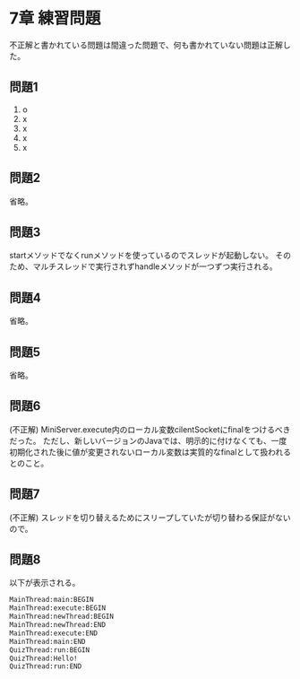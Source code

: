 # 7章 練習問題
不正解と書かれている問題は間違った問題で、何も書かれていない問題は正解した。

## 問題1
1. o
2. x
3. x
4. x
5. x


## 問題2
省略。


## 問題3
startメソッドでなくrunメソッドを使っているのでスレッドが起動しない。
そのため、マルチスレッドで実行されずhandleメソッドが一つずつ実行される。


## 問題4
省略。


## 問題5
省略。


## 問題6
(不正解)
MiniServer.execute内のローカル変数cilentSocketにfinalをつけるべきだった。
ただし、新しいバージョンのJavaでは、明示的に付けなくても、一度初期化された後に値が変更されないローカル変数は実質的なfinalとして扱われるとのこと。


## 問題7
(不正解)
スレッドを切り替えるためにスリープしていたが切り替わる保証がないので。


## 問題8
以下が表示される。
```txt
MainThread:main:BEGIN
MainThread:execute:BEGIN
MainThread:newThread:BEGIN
MainThread:newThread:END
MainThread:execute:END
MainThread:main:END
QuizThread:run:BEGIN
QuizThread:Hello!
QuizThread:run:END
```
